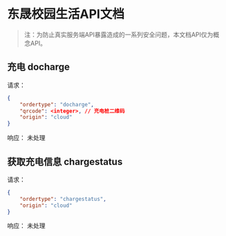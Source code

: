 # 东晟校园生活API文档
> 注：为防止真实服务端API暴露造成的一系列安全问题，本文档API仅为概念API。
## 充电 docharge
请求：
```json
{
    "ordertype": "docharge",
    "qrcode": <integer>, // 充电桩二维码
    "origin": "cloud"
}
```
响应：
未处理
## 获取充电信息 chargestatus
请求：
```json
{
    "ordertype": "chargestatus",
    "origin": "cloud"
}
```
响应：
未处理
